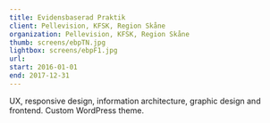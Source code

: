 ```yaml
---
title: Evidensbaserad Praktik
client: Pellevision, KFSK, Region Skåne
organization: Pellevision, KFSK, Region Skåne
thumb: screens/ebpTN.jpg
lightbox: screens/ebpF1.jpg
url:
start: 2016-01-01
end: 2017-12-31
---
```


UX, responsive design, information architecture, graphic design and frontend. Custom WordPress theme.
